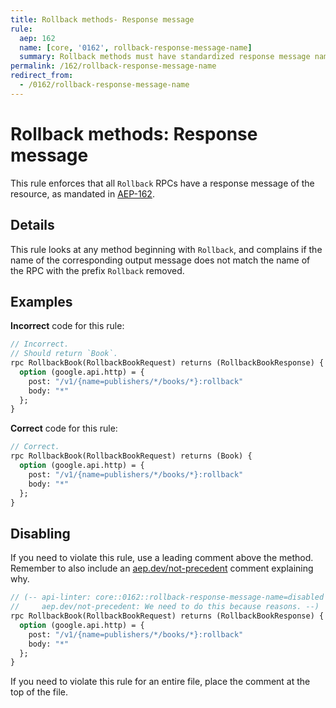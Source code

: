 ```yaml
---
title: Rollback methods- Response message
rule:
  aep: 162
  name: [core, '0162', rollback-response-message-name]
  summary: Rollback methods must have standardized response message names.
permalink: /162/rollback-response-message-name
redirect_from:
  - /0162/rollback-response-message-name
---
```


# Rollback methods: Response message

This rule enforces that all `Rollback` RPCs have a response message of the
resource, as mandated in [AEP-162][].

## Details

This rule looks at any method beginning with `Rollback`, and complains
if the name of the corresponding output message does not match the name of the
RPC with the prefix `Rollback` removed.

## Examples

**Incorrect** code for this rule:

```proto
// Incorrect.
// Should return `Book`.
rpc RollbackBook(RollbackBookRequest) returns (RollbackBookResponse) {
  option (google.api.http) = {
    post: "/v1/{name=publishers/*/books/*}:rollback"
    body: "*"
  };
}
```

**Correct** code for this rule:

```proto
// Correct.
rpc RollbackBook(RollbackBookRequest) returns (Book) {
  option (google.api.http) = {
    post: "/v1/{name=publishers/*/books/*}:rollback"
    body: "*"
  };
}
```

## Disabling

If you need to violate this rule, use a leading comment above the method.
Remember to also include an [aep.dev/not-precedent][] comment explaining why.

```proto
// (-- api-linter: core::0162::rollback-response-message-name=disabled
//     aep.dev/not-precedent: We need to do this because reasons. --)
rpc RollbackBook(RollbackBookRequest) returns (RollbackBookResponse) {
  option (google.api.http) = {
    post: "/v1/{name=publishers/*/books/*}:rollback"
    body: "*"
  };
}
```

If you need to violate this rule for an entire file, place the comment at the
top of the file.

[aep-162]: https://aep.dev/162
[aep.dev/not-precedent]: https://aep.dev/not-precedent
